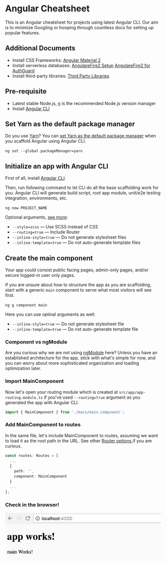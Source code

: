 # Angular Cheatsheet

This is an Angular cheatsheet for projects using latest Angular CLI. Our aim is to minimize Googling or hooping through countless docs for setting up popular features.

## Additional Documents

+ Install CSS Frameworks: [Angular Material 2](AngularMaterial-2.md)
+ Install serverless databases: [AngulareFire2 Setup](angularfire2/AngularFire2.md) [AngulareFire2 for AuthGuard](angularfire2/AngularFire2-AuthGuard.md)
+ Install third-party libraries: [Third Party Libraries](ThirdPartyLibraries.md)

## Pre-requisite

+ Latest stable Node.js, [n](https://github.com/tj/n) is the recommended Node.js version manager
+ Install [Angular CLI](https://cli.angular.io/)

## Set Yarn as the default package manager

Do you use [Yarn](https://github.com/yarnpkg/yarn)? You can [set Yarn as the default package manager](https://medium.com/@beeman/using-yarn-with-angular-cli-db2e318e43c5) when you scaffold Angular using Angular CLI.

`ng set --global packageManager=yarn`

## Initialize an app with Angular CLI

First of all, install [Angular CLI](https://cli.angular.io/).

Then, run following command to let CLI do all the base scaffolding work for you. Angular CLI will generate build script, root app module, unit/e2e testing integration, environments, etc.

`ng new PROJECT_NAME`

Optional arguments, [see more](https://www.sitepoint.com/understanding-component-architecture-angular/):

- `--style=scss` — Use SCSS instead of CSS 
- `--routing=true` — Include Router
- `--inline-style=true` — Do not generate stylesheet files
- `--inline-template=true` — Do not auto-generate template files

## Create the main component

Your app could consist public facing pages, admin-only pages, and/or secure logged-in user only pages.

If you are unsure about how to structure the app as you are scaffolding, start with a generic `main` component to serve what most visitors will see first. 

`ng g component main`

Here you can use optinal arguments as well:

- `--inline-style=true` — Do not generate stylesheet file
- `--inline-template=true` — Do not auto-generate template file

### Component vs ngModule

Are you curious why we are not using [ngModule](http://blog.angular-university.io/angular2-ngmodule/) here? Unless you have an established architecture for the app, stick with what's simple for now, and you can worry about more sophisticated organization and loading optimization later.

### Import MainComponent

Now let's open your routing module which is created at `src/app/app-routing.module.ts` if you've used `--routing=true` argument as you generated the app with Angular CLI.

```typescript
import { MainComponent } from './main/main.component';
```

### Add MainComponent to routes

In the same file, let's include MainComponent to routes, assuming we want to load it as the root path in the URL. See other [Router options ](https://angular.io/docs/ts/latest/guide/router.html) if you are curious.

```typescript
const routes: Routes = [
  ...
  {
    path: '',
    component: MainComponent
  }
  ...
];
```

### Check in the browser!

![Main Component](assets/main-component.png)
